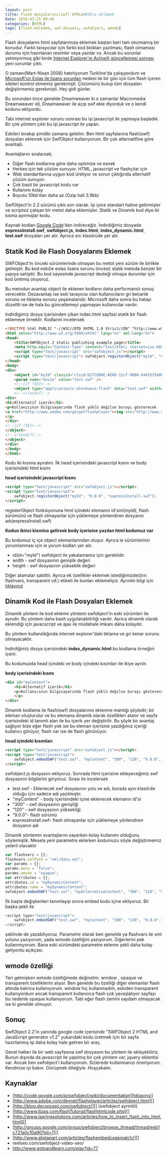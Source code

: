 ```yaml
---
layout: post
title: Flash dosyalarını(swf) HTML&#039;e eklemek
Date: 2010-03-25 00:46
categories: [HTML]
tags: [flash-eklemek, swf-dosyası, swfobject, wmode]
---
```


Flash dosyalarını html sayfalarımıza eklemek baştan beri tam oturmamış
bir konudur. Farklı tarayıcılar için farklı kod blokları yazılması,
flash olmaması durumu için hazırlanan resimler veya yazılar vs. Ancak bu
sorunlar yetmiyormuş gibi birde [İnternet Explorer'ın ActiveX güncellemesi sonrası][] yeni sorunlar çıktı.

O zamanı(Mart-Nisan 2006) hatırlıyorum Turkline'da çalışıyordum ve
[Microsoft'un Eolas ile lisans sorunları][] nedeni ile bir gün için tüm
flash içeren siteleri kontrol etmemiz gerekmişti. Çözümünü bulup tüm
dosyaları değiştirmemiz gerekmişti. Hey gidi günler.

Bu sorundan önce genelde Dreamweaver ki o zamanlar Macromedia
Dreamweaver idi, Dreamweaver ile açıp swf ekle diyorduk ve o kendi
kodunu ekliyordu.

Tabi internet explorer sorunu sonrası bu işi javascript ile yapmaya
başladık. Bir çok yöntem çıktı bu işi javascript ile yapan.

Eskileri bırakıp şimdiki zamana gelelim. Ben html sayfalarına flash(swf)
dosyaları eklemek için SwfObject kullanıyorum. Bir çok alternatifine
göre avantajlı.

Avantajlarını sıralarsak;

-   Diğer flash kodlarına göre daha optimize ve esnek
-   Herkes için tek çözüm sunuyor. HTML, javascript ve flashçılar için
-   Web standartlarına uygun kod üretiyor ve sorun çıktığında alternatif
    çözüm sunuyor.
-   Çok basit bir javascript kodu var
-   Kullanımı kolay
-   Boyutu 10kb'dan daha az.(Gzip hali 3.9kb)

SwfObject'in 2.2 sürümü çıktı son olarak. İşi iyice standart haline
getirmişler ve scriptsiz çalışan bir metot daha eklemişler. Statik ve
Dinamik kod diye iki kısma ayırmışlar kodu.

Kaynak kodları [Google Code][]'dan indireceğiz. İndirdiğimiz dosyada
**expressInstall.swf**, **swfobject.js**, **index.html**,
**index_dynamic.html**, **test.swf** dosyaları yer alır. Ayrııca src
klasörüde yer alır.

## Statik Kod ile Flash Dosyalarını Eklemek

SWFObject'in önceki sürümlerinde olmayan bu metot yeni sürüm ile
birlikte gelmiştir. Bu kod eski(ie eolas lisans sorunu öncesi) statik
metoda benzer bir yapıya sahiptir. Bu kod sayesinde javascript desteği
olmaya durumlar için kod üretmiş oluyoruz.

Bu metodun avantajı object ile eklenen kodların daha performanslı sonuç
verecektir. Dezavantajı ise eski tarayıcısı olan kullanıcıların gri
kenarlık sorunu ve tıklama sorunu yaşamalarıdır. Microsoft daha sonra bu
hatayı düzeltti ise de hala bu güncellemeyi yapmayan kullanıcılar
vardır.

Indirdigimiz dosya içerisinden çikan index.html sayfasi statik bir flash
eklemeye örnektir. Kodlarini incelersek

```html
<!DOCTYPE html PUBLIC "-//W3C//DTD XHTML 1.0 Strict//EN" "http://www.w3.org/TR/xhtml1/DTD/xhtml1-strict.dtd">
<html xmlns="http://www.w3.org/1999/xhtml" lang="en" xml:lang="en">
<head>
	<title>SWFObject 2 static publishing example page</title>
	<meta http-equiv="Content-Type" content="text/html; charset=iso-8859-1" />
	<script type="text/javascript" src="swfobject.js"></script>
	<script type="text/javascript"> swfobject.registerObject("myId", "9.0.0", "expressInstall.swf"); </script>
</head>
<body>
<div>
	<object id="myId" classid="clsid:D27CDB6E-AE6D-11cf-96B8-444553540000" width="300" height="120">
	<param name="movie" value="test.swf" />
	<!--[if !IE]>-->
	<object type="application/x-shockwave-flash" data="test.swf" width="300" height="120">
	<!--<![endif]-->
<div>
<h1>Alternatif içerik</h1>
<p>Kullanıcının bilgisayarında flash yüklü değilse burayı gösterecek
<a href="http://www.adobe.com/go/getflashplayer"><img src="http://www.adobe.com/images/shared/download_buttons/get_flash_player.gif" alt="Get Adobe Flash player" /></a>
</p>
</div>
<!--[if !IE]>-->
</object>
<!--<![endif]-->
</object>
</div>
</body>
</html>
```

Kodu iki kısıma ayıralım. İlk head içerisindeki javascript kısmı ve body
içerisindeki html kısmı

**head içerisindeki javascript kısmı**

```html
<script type="text/javascript" src="swfobject.js"></script>
<script type="text/javascript">
	swfobject.registerObject("myId", "9.0.0", "expressInstall.swf");
</script>
```

registerObject fonksiyonuna html içindeki elemanın id'sini(myId), flash
sürümünü ve flash olmayanlar için yüklemeye yönlendiren dosyanın
adı(expressInstall.swf)

**Kodun ikinci kismina gelirsek body içerisine yazılan html kodumuz
var**

Bu kodumuz iç içe object elemanlarından oluşur. Ayrıca ie sürümlerinin
yorumlanması için ie yorum kodları yer alır.

-   id(id="myId") swfobject ile yakalamamız için gereklidir.
-   width - swf dosyasının genişlik değeri
-   height - swf dosyasının yükseklik değeri

Diğer atamalar sabittir. Ayrıca ek özellikler eklemek istediğimizde(örn:
flashvars, transparent vd.) <param> etiketi ile bunları eklemeliyiz.
Ayrıntılı bilgi için [tıklayınız][]

## Dinamik Kod ile Flash Dosyaları Eklemek

Dinamik yöntem ile kod ekleme yöntemi swfobject'in eski sürümleri ile
aynıdır. Bu yöntem daha basit uygulanabilirliği vardır. Ayrica dinamik
olarak eklendiği için javacscript ve ajax ile müdahale imkanı daha
kolaydır.

Bu yöntem kullanıldığında internet explorer'daki tıklama ve gri kenar
sorunu olmayacaktır.

İndirdiğimiz dosya içerisindeki **index_dynamic.html** bu kodlama
örneğini içerir.

Bu kodumuzda head içindeki ve body içindeki kısımları ile ikiye ayrılır.

**body içerisindeki kısmı**

```html
<div id="myContent">
	<h1>Alternatif içerik</h1>
	<p>Kullanıcının bilgisayarında flash yüklü değilse burayı gösterecek <a href="http://www.adobe.com/go/getflashplayer"><img src="http://www.adobe.com/images/shared/download_buttons/get_flash_player.gif" alt="Get Adobe Flash player" /></a>
	</p>
</div>
```

Dinamik kodlama ile flash(swf) dosyalarının eklenme mantığı şöyledir;
bir eleman oluşturulur ve bu elemana dinamik olarak özellikleri atanır
ve sayfa içerisindeki id tanımlı alan ile bu içerik yer değiştirilir. Bu
şöyle bir avantaj sağlıyor bize eğer flash yok ise bu eleman içerisine
yazdığımız içeriği kullanıcı görüyor, flash var ise de flash görünüyor.

**head içindeki kısımları**

```html
<script type="text/javascript" src="swfobject.js"></script>
<script type="text/javascript">
	swfobject.embedSWF("test.swf", "myContent", "300", "120", "9.0.0", "expressInstall.swf");
</script>
```

swfobject.js dosyasını ekliyoruz. Sonrada html içerisine ekleyeceğimiz
swf dosyasının bilgilerini giriyoruz. Sırası ile incelersek

-   test.swf - Eklenecek swf dosyasının yolu ve adı, burada aynı
    klasörde olduğu için sadece adı yazılmıştır.
-   "myContent" - body içerisindeki içine eklenecek elemanın id'si
-   "300" - swf dosyasının genişliği
-   "120" - swf dosyasının yüksekliği
-   "9.0.0"- flash sürümü
-   expressInstall.swf- flash olmayanlar için yüklemeye yönlendiren
    dosyanın adı

Dinamik yöntemin avantajlarını sayarken kolay kullanımı olduğunu
söylemiştik. Mesela yeni parametre eklerken kodumuzu söyle değiştirmemiz
yeterli olacaktır

```javascript
var flashvars = {};
flashvars.xmlPath = "xml/data.xml";
var params = {};
params.menu = "false";
params.wmode = "opaque";
var attributes = {};
attributes.id = "myDynamicContent";
attributes.name = "myDynamicContent";
swfobject.embedSWF("test.swf", "myAlternativeContent", "300", "120", "9.0.0", false, flashvars, params, attributes);
```

İlk başta değişkenleri tanımlayıp sonra embed kodu içine ekliyoruz. Bir
başka şekli ile

```javascript
<script type="text/javascript">
	swfobject.embedSWF("test.swf", "myContent", "300", "120", "9.0.0","expressInstall.swf", {xmlPath:"xml/data.xml"}, {menu:"false", wmode:"opaque"}, {id:"myDynamicContent",name:"myDynamicContent"});
</script>
```

şeklinde de yazabiliyoruz. Parametre olarak ben genelde ya flashvars ile
xml yolunu yazıyorum, yada wmode özelliğini yazıyorum. Diğerlerini pek
kullanmıyorum. Bana eski sürümdeki parametre ekleme şekli daha kolay
geliyordu açıkçası.

## wmode özelliği

Yeri gelmişken wmode özelliğinede değinelim. window , opaque ve
transparent özelliklerini alıyor. Ben genelde bu özelliği diğer
elemanlar flash altında kalınca kullanıyorum. window hiç kullanmadım,
eskiden transparent kullanıyordum ancak transparent kullanınca flash çok
yavaşlatıyor sayfayı bu nedenle opaque kullanıyorum. Tabi eğer flash
zemini saydam olmayacak ise ki genelde olmuyor.

## Sonuç

SwfObject 2.2'in yanında google code içerisinde "SWFObject 2 HTML and
JavaScript generator v1.2" yukarıdaki kodu üretmek için bir sayfa
hazırlanmış işi daha kolay hale getiren bir araç.

Genel hatları ile bir web sayfasına swf dosyasını bu yöntem ile
ekleyebiliriz. Bunun dışında da javascript ile yapılmış bir çok yöntem
var, jquery eklentisi var. Ancak ben swfobject'i kullanıyorum. Sizlerede
kullanmanızı öneriyorum. Kendinize iyi bakın. Görüşmek dileğiyle.
Hoşçakalın.

## Kaynaklar

-   [http://code.google.com/p/swfobject/wiki/documentation][tıklayınız]
-   [http://www.adobe.com/devnet/flashplayer/articles/swfobject.html][]
-   [http://blog.deconcept.com/swfobject/][] (swfobject ayrintili)
-   [http://www.tizag.com/flashTutorial/flashhtmlcode.php][]
-   [http://www.ispringsolutions.com/articles/how_to_insert_flash_into_html.html][]
-   [http://groups.google.com/group/swfobject/browse_thread/thread/eeb1c721a0c10a90?pli=1][]
-   [http://www.alistapart.com/articles/flashembedcagematch/][]
-   reelseo.com/swfobject-video-seo/
-   http://www.gotoandlearn.com/play?id=77


  [İnternet Explorer'ın ActiveX güncellemesi sonrası]: http://fatihhayrioglu.com/internet-explorer-activex-guncelmesi-ve-sonrasinda-flashswf-kullanilan-sayfalardaki-sorunlar/
  [Microsoft'un Eolas ile lisans sorunları]: http://www.baekdal.com/articles/technology/microsoft-ie-activex-update/
  [Google Code]: http://code.google.com/p/swfobject/
  [tıklayınız]: http://code.google.com/p/swfobject/wiki/documentation
  [http://www.adobe.com/devnet/flashplayer/articles/swfobject.html]: http://www.adobe.com/devnet/flashplayer/articles/swfobject.html
  [http://blog.deconcept.com/swfobject/]: http://blog.deconcept.com/swfobject/
  [http://www.tizag.com/flashTutorial/flashhtmlcode.php]: http://www.tizag.com/flashTutorial/flashhtmlcode.php
  [http://www.ispringsolutions.com/articles/how_to_insert_flash_into_html.html]: http://www.ispringsolutions.com/articles/how_to_insert_flash_into_html.html
  [http://groups.google.com/group/swfobject/browse_thread/thread/eeb1c721a0c10a90?pli=1]: http://groups.google.com/group/swfobject/browse_thread/thread/eeb1c721a0c10a90?pli=1
  [http://www.alistapart.com/articles/flashembedcagematch/]: http://www.alistapart.com/articles/flashembedcagematch/
